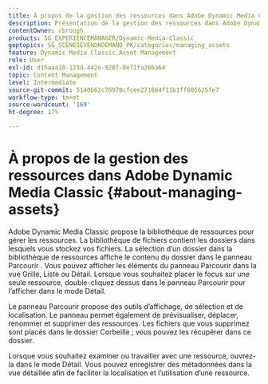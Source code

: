 ```yaml
---
title: À propos de la gestion des ressources dans Adobe Dynamic Media Classic
description: Présentation de la gestion des ressources dans Adobe Dynamic Media Classic
contentOwner: rbrough
products: SG_EXPERIENCEMANAGER/Dynamic-Media-Classic
geptopics: SG_SCENESEVENONDEMAND_PK/categories/managing_assets
feature: Dynamic Media Classic,Asset Management
role: User
exl-id: d15aaa18-123d-442e-928f-8e71fa266a64
topic: Content Management
level: Intermediate
source-git-commit: 5140b62c76970cfcee271664f11b1ff605625fe7
workflow-type: tm+mt
source-wordcount: '169'
ht-degree: 17%

---
```


# À propos de la gestion des ressources dans Adobe Dynamic Media Classic {#about-managing-assets}

Adobe Dynamic Media Classic propose la bibliothèque de ressources pour gérer les ressources. La bibliothèque de fichiers contient les dossiers dans lesquels vous stockez vos fichiers. La sélection d’un dossier dans la bibliothèque de ressources affiche le contenu du dossier dans le panneau Parcourir . Vous pouvez afficher les éléments du panneau Parcourir dans la vue Grille, Liste ou Détail. Lorsque vous souhaitez placer le focus sur une seule ressource, double-cliquez dessus dans le panneau Parcourir pour l’afficher dans le mode Détail.

Le panneau Parcourir propose des outils d’affichage, de sélection et de localisation. Le panneau permet également de prévisualiser, déplacer, renommer et supprimer des ressources. Les fichiers que vous supprimez sont placés dans le dossier Corbeille ; vous pouvez les récupérer dans ce dossier.

Lorsque vous souhaitez examiner ou travailler avec une ressource, ouvrez-la dans le mode Détail. Vous pouvez enregistrer des métadonnées dans la vue détaillée afin de faciliter la localisation et l’utilisation d’une ressource.
